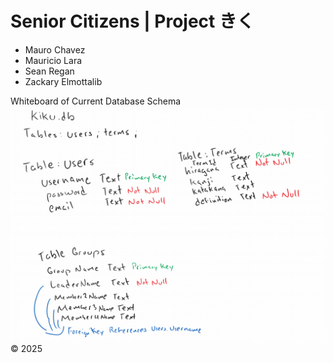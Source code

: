 # Senior Citizens | Project きく 
- Mauro Chavez
- Mauricio Lara
- Sean Regan
- Zackary Elmottalib

Whiteboard of Current Database Schema
![Image of Database Schema](databaseschema.png)
© 2025

